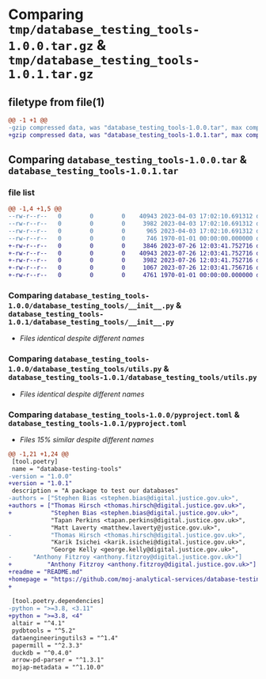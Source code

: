 # Comparing `tmp/database_testing_tools-1.0.0.tar.gz` & `tmp/database_testing_tools-1.0.1.tar.gz`

## filetype from file(1)

```diff
@@ -1 +1 @@
-gzip compressed data, was "database_testing_tools-1.0.0.tar", max compression
+gzip compressed data, was "database_testing_tools-1.0.1.tar", max compression
```

## Comparing `database_testing_tools-1.0.0.tar` & `database_testing_tools-1.0.1.tar`

### file list

```diff
@@ -1,4 +1,5 @@
--rw-r--r--   0        0        0    40943 2023-04-03 17:02:10.691312 database_testing_tools-1.0.0/database_testing_tools/__init__.py
--rw-r--r--   0        0        0     3982 2023-04-03 17:02:10.691312 database_testing_tools-1.0.0/database_testing_tools/utils.py
--rw-r--r--   0        0        0      965 2023-04-03 17:02:10.691312 database_testing_tools-1.0.0/pyproject.toml
--rw-r--r--   0        0        0      746 1970-01-01 00:00:00.000000 database_testing_tools-1.0.0/PKG-INFO
+-rw-r--r--   0        0        0     3846 2023-07-26 12:03:41.752716 database_testing_tools-1.0.1/README.md
+-rw-r--r--   0        0        0    40943 2023-07-26 12:03:41.752716 database_testing_tools-1.0.1/database_testing_tools/__init__.py
+-rw-r--r--   0        0        0     3982 2023-07-26 12:03:41.752716 database_testing_tools-1.0.1/database_testing_tools/utils.py
+-rw-r--r--   0        0        0     1067 2023-07-26 12:03:41.756716 database_testing_tools-1.0.1/pyproject.toml
+-rw-r--r--   0        0        0     4761 1970-01-01 00:00:00.000000 database_testing_tools-1.0.1/PKG-INFO
```

### Comparing `database_testing_tools-1.0.0/database_testing_tools/__init__.py` & `database_testing_tools-1.0.1/database_testing_tools/__init__.py`

 * *Files identical despite different names*

### Comparing `database_testing_tools-1.0.0/database_testing_tools/utils.py` & `database_testing_tools-1.0.1/database_testing_tools/utils.py`

 * *Files identical despite different names*

### Comparing `database_testing_tools-1.0.0/pyproject.toml` & `database_testing_tools-1.0.1/pyproject.toml`

 * *Files 15% similar despite different names*

```diff
@@ -1,21 +1,24 @@
 [tool.poetry]
 name = "database-testing-tools"
-version = "1.0.0"
+version = "1.0.1"
 description = "A package to test our databases"
-authors = ["Stephen Bias <stephen.bias@digital.justice.gov.uk>",
+authors = ["Thomas Hirsch <thomas.hirsch@digital.justice.gov.uk>",
+           "Stephen Bias <stephen.bias@digital.justice.gov.uk>",
            "Tapan Perkins <tapan.perkins@digital.justice.gov.uk>",
            "Matt Laverty <matthew.laverty@justice.gov.uk>",
-           "Thomas Hirsch <thomas.hirsch@digital.justice.gov.uk>",
            "Karik Isichei <karik.isichei@digital.justice.gov.uk>",
            "George Kelly <george.kelly@digital.justice.gov.uk>",
-	   "Anthony Fitzroy <anthony.fitzroy@digital.justice.gov.uk>"]
+	       "Anthony Fitzroy <anthony.fitzroy@digital.justice.gov.uk>"]
+readme = "README.md"
+homepage = "https://github.com/moj-analytical-services/database-testing-tools"
+
 
 [tool.poetry.dependencies]
-python = ">=3.8, <3.11"
+python = ">=3.8, <4"
 altair = "^4.1"
 pydbtools = "^5.2"
 dataengineeringutils3 = "^1.4"
 papermill = "^2.3.3"
 duckdb = "^0.4.0"
 arrow-pd-parser = "^1.3.1"
 mojap-metadata = "^1.10.0"
```

